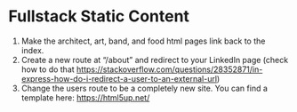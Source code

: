 # Fullstack Static Content

1) Make the architect, art, band, and food html pages link back to the index.
2) Create a new route at “/about” and redirect to your LinkedIn page (check how to do that https://stackoverflow.com/questions/28352871/in-express-how-do-i-redirect-a-user-to-an-external-url)
3) Change the users route to be a completely new site. You can find a template here: https://html5up.net/
